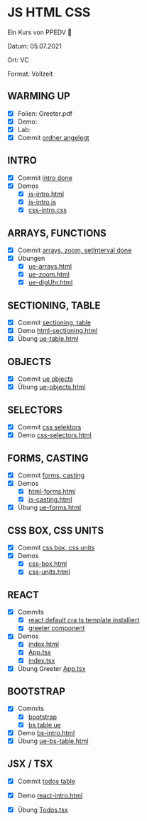 # JS HTML CSS

Ein Kurs von PPEDV :rocket:

Datum: 05.07.2021

Ort: VC

Format: Vollzeit

## WARMING UP

- [x] Folien: Greeter.pdf
- [x] Demo:
- [x] Lab:
- [x] Commit [ordner angelegt](https://github.com/ppedvAG/2021-07-05-JSHTMLCSS/commit/2c4f2b7f45af9b448a1d3077f842cf10dd066c63)

## INTRO

- [x] Commit [intro done](https://github.com/ppedvAG/2021-07-05-JSHTMLCSS/commit/0bbe8a403b1e72a7cd8f8b6767297511fea2500c)
- [x] Demos
  - [x] [js-intro.html](TRAINER/js-intro.html)
  - [x] [js-intro.js](TRAINER/js-intro.js)
  - [x] [css-intro.css](TRAINER/css-intro.css)

## ARRAYS, FUNCTIONS

- [x] Commit [arrays, zoom, setInterval done](https://github.com/ppedvAG/2021-07-05-JSHTMLCSS/commit/b547daf16a8700bf2e4930f2ba57ab52002f33a4)
- [x] Übungen
  - [x] [ue-arrays.html](TRAINER/ue-arrays.html)
  - [x] [ue-zoom.html](TRAINER/ue-zoom.html)
  - [x] [ue-digUhr.html](TRAINER/ue-digUhr.html)

## SECTIONING, TABLE

- [x] Commit [sectioning, table](https://github.com/ppedvAG/2021-07-05-JSHTMLCSS/commit/7549602be90ea32b7fb06136ae933aafb011f61e)
- [x] Demo [html-sectioning.html](TRAINER/html-sectioning.html)
- [x] Übung [ue-table.html](TRAINER/ue-table.html)

## OBJECTS

- [x] Commit [ue objects](https://github.com/ppedvAG/2021-07-05-JSHTMLCSS/commit/156f67edbc5339dc24e3a048a2cbd378a4333499)
- [x] Übung [ue-objects.html](TRAINER/ue-objects.html)

## SELECTORS

- [x] Commit [css selektors](https://github.com/ppedvAG/2021-07-05-JSHTMLCSS/commit/a9e4ba013d19f79a32fc3170e78b9404e3954c54)
- [x] Demo [css-selectors.html](TRAINER/css-selectors.html)

## FORMS, CASTING

- [x] Commit [forms, casting](https://github.com/ppedvAG/2021-07-05-JSHTMLCSS/commit/2947cff0f2d0bc94758a91dfad82616c2abdac71)
- [x] Demos
  - [x] [html-forms.html](TRAINER/html-forms.html)
  - [x] [js-casting.html](TRAINER/js-casting.html)
- [x] Übung [ue-forms.html](TRAINER/ue-forms.html)

## CSS BOX, CSS UNITS

- [x] Commit [css box, css units](https://github.com/ppedvAG/2021-07-05-JSHTMLCSS/commit/f6d05ff0396eee9639f8cee07c9b1722a2e36bcb)
- [x] Demos
  - [x] [css-box.html](TRAINER/css-box.html)
  - [x] [css-units.html](TRAINER/css-units.html)

## REACT

- [x] Commits
  - [x] [react default cra ts template installiert](https://github.com/ppedvAG/2021-07-05-JSHTMLCSS/commit/309b65f14c67cc12f2c2415fb63235924cb6f49f)
  - [x] [greeter component](https://github.com/ppedvAG/2021-07-05-JSHTMLCSS/commit/9344d813c76ebfcba631e8f5f71c95859acacff4)
- [x] Demos
  - [x] [index.html](TRAINER/react/my-app/public/index.html)
  - [x] [App.tsx](TRAINER/react/my-app/src/App.tsx)
  - [x] [index.tsx](TRAINER/react/my-app/src/index.tsx)
- [x] Übung Greeter [App.tsx](TRAINER/react/my-app/src/App.tsx)

## BOOTSTRAP

- [x] Commits
  - [x] [bootstrap](https://github.com/ppedvAG/2021-07-05-JSHTMLCSS/commit/1e9694b8c4cb25a6c922658d7a9d11c6c2cf6ae8)
  - [x] [bs table ue](https://github.com/ppedvAG/2021-07-05-JSHTMLCSS/commit/da674486f945527948bc1ce4d674883bea0d7e1d)
- [x] Demo [bs-intro.html](TRAINER/bs-intro.html)
- [x] Übung [ue-bs-table.html](TRAINER/ue-bs-table.html)

## JSX / TSX

- [x] Commit [todos table](https://github.com/ppedvAG/2021-07-05-JSHTMLCSS/commit/45072023f80439bddff62ad063dc07524a51ed34)
- [x] Demo [react-intro.html](TRAINER/react-intro.html)
- [x] Übung [Todos.tsx](TRAINER/react/my-app/src/Todos.tsx)


